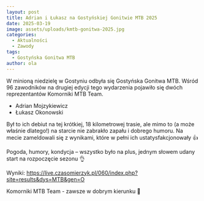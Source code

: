 ```yaml
---
layout: post
title: Adrian i Łukasz na Gostyńskiej Gonitwie MTB 2025
date: 2025-03-19
image: assets/uploads/kmtb-gonitwa-2025.jpg
categories:
  - Aktualności
  - Zawody
tags:
  - Gostyńska Gonitwa MTB
author: ola
---
```

W minioną niedzielę w Gostyniu odbyła się Gostyńska Gonitwa MTB. Wśród 96 zawodników na drugiej edycji tego wydarzenia pojawiło się dwóch reprezentantów Komorniki MTB Team.
<!--more-->

* Adrian Mojzykiewicz 
* Łukasz Okonowski 

Był to ich debiut na tej krótkiej, 18 kilometrowej trasie, ale mimo to (a może właśnie dlatego!) na starcie nie zabrakło zapału i dobrego humoru. Na mecie zameldowali się z wynikami, które w pełni ich ustatysfakcjonowały 👍

Pogoda, humory, kondycja – wszystko było na plus, jednym słowem udany start na rozpoczęcie sezonu 👌

Wyniki: <https://live.czasomierzyk.pl/060/index.php?site=results&dys=MTB&gen=O>

Komorniki MTB Team - zawsze w dobrym kierunku 🙂
